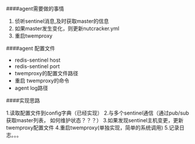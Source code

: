 
####agent需要做的事情
1. 侦听sentinel消息,及时获取master的信息
2. 如果master发生变化，则更新nutcracker.yml
3. 重启twemproxy

####agent 配置文件
* redis-sentinel host
* redis-sentinel port
* twemproxy的配置文件路径
* 重启 twemproxy的命令
* agent log路径


####实现思路

1.读取配置文件到config字典（已经实现）
2.与多个sentinel通信（通过pub/sub获取master列表， 如何维护状态？？？）
3.如果发现sentinel主机变更，更新twemproxy配置文件
4.重启twemproxy(单独实现，简单的系统调用)
5.记录日志。。。

